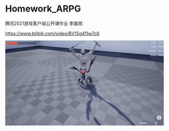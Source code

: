 # Homework_ARPG
腾讯2021游戏客户端公开课作业  李晨旭

https://www.bilibili.com/video/BV1Sg411w7c6

![image](https://github.com/857329210/Homework_ARPG/blob/main/image/sketch.png)
